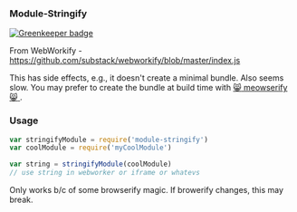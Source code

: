 ### Module-Stringify

[![Greenkeeper badge](https://badges.greenkeeper.io/kumavis/module-stringify.svg)](https://greenkeeper.io/)

From WebWorkify - https://github.com/substack/webworkify/blob/master/index.js

This has side effects, e.g., it doesn't create a minimal bundle.
Also seems slow. You may prefer to create the bundle at build time with [:smile_cat:  meowserify :smile_cat: ](https://github.com/kumavis/meowserify).

### Usage

```js
var stringifyModule = require('module-stringify')
var coolModule = require('myCoolModule')

var string = stringifyModule(coolModule)
// use string in webworker or iframe or whatevs
```

Only works b/c of some browserify magic.
If browerify changes, this may break.
